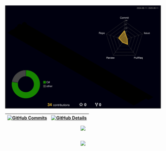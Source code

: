 ![Status](./profile-3d-contrib/profile-night-rainbow.svg)
 
 
| [![GitHub Commits](http://github-profile-summary-cards.vercel.app/api/cards/productive-time?username=Mathows&theme=dracula&utcOffset=-3)](https://github.com/vn7n24fzkq/github-profile-summary-cards) | [![GitHub Details](http://github-profile-summary-cards.vercel.app/api/cards/profile-details?username=Mathows&theme=dracula)](https://github.com/vn7n24fzkq/github-profile-summary-cards) |  
|-----------------------------------------------------------------------------------------------------------------------------------------------------------------------------------------------------------------|----------------------------------------------------------------------------------------------------------------------------------------------------------------------------------------------------|
 
 
  <div align="center" >
<a href="https://skillicons.dev"   >
  <img src="https://skillicons.dev/icons?i=git,vscode,javascript,typescript,css,html,react,next,nodejs,java,github,postman,vercel,vite,figma,postgres,gradle,idea,md,mysql,nextjs,npm,py,react,vercel,vscode,windows,discord,linkedin,instagram" />
</a>
  <br />
 
  </div>
 
 
##
   <div align="center" >
     <img src="https://github-profile-trophy.vercel.app/?username=Mathows&row=1&column=6&theme=dracula&margin-w=15&margin-h=15"/>
  </div>
 
